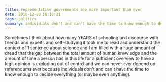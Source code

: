 ```yaml
---
title: representative governments are more important than ever
date: 2016-12-09 16:10:21
tags: politics
summary: individuals don't and can't have the time to know enough to decide everything
---
```

Sometimes I think about how many YEARS of schooling and discourse with friends and experts and self-studying it took me to read and understand the context of 1 sentence about science and I am filled with a huge amount of dread that the gap between the total amount of human knowledge and the amount of time a person has in this life for a sufficient overview to have a legit opinion is exploding out of control and we can never ever depend on referendums ever because individuals don't and can't have the time to know enough to decide everything (or maybe even anything).
